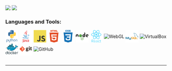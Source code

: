 

<picture>
  <source
    srcset="https://github-readme-stats.vercel.app/api?username=2Pillows&show_icons=true&theme=holi&hide_rank=true"
    media="(prefers-color-scheme: dark)"
  />
  <source
    srcset="https://github-readme-stats.vercel.app/api?username=2Pillows&show_icons=true&theme=default&hide_rank=true"
    media="(prefers-color-scheme: light), (prefers-color-scheme: no-preference)"
  />
  <img src="https://github-readme-stats.vercel.app/api?username=2Pillows&show_icons=true&hide_rank=true" />
</picture>

<picture>
  <source
    srcset="https://github-readme-stats.vercel.app/api/top-langs?username=2Pillows&theme=holi&layout=compact"
    media="(prefers-color-scheme: dark)"
  />
  <source
    srcset="https://github-readme-stats.vercel.app/api/top-langs?username=2Pillows&theme=default&layout=compact"
    media="(prefers-color-scheme: light), (prefers-color-scheme: no-preference)"
  />
  <img src="https://github-readme-stats.vercel.app/api/top-langs?username=2Pillows&layout=compact" />
</picture>

### Languages and Tools:

<img align="center" alt="Python" width="40px" src="https://raw.githubusercontent.com/devicons/devicon/master/icons/python/python-original-wordmark.svg" />
<img align="center" alt="Java" width="40px" src="https://raw.githubusercontent.com/devicons/devicon/master/icons/java/java-original-wordmark.svg" />
<img align="center" alt="JavaScript" width="40px" src="https://raw.githubusercontent.com/devicons/devicon/master/icons/javascript/javascript-original.svg" />
<img align="center" alt="HTML" width="40px" src="https://raw.githubusercontent.com/devicons/devicon/master/icons/html5/html5-plain-wordmark.svg" />
<img align="center" alt="CSS" width="40px" src="https://raw.githubusercontent.com/devicons/devicon/master/icons/css3/css3-plain-wordmark.svg" />
<!--<img align="center" alt="C#" width="40px" src="https://raw.githubusercontent.com/devicons/devicon/master/icons/csharp/csharp-original.svg" /> -->
<!--<img align="center" alt="C++" width="40px" src="https://raw.githubusercontent.com/devicons/devicon/master/icons/cplusplus/cplusplus-original.svg" /> -->
<img align="center" alt="Node.js" width="40px" src="https://raw.githubusercontent.com/devicons/devicon/master/icons/nodejs/nodejs-original-wordmark.svg" />
<img align="center" alt="React" width="40px" src="https://raw.githubusercontent.com/devicons/devicon/master/icons/react/react-original-wordmark.svg" /> 
<img align="center" alt="WebGL" width="40px" src="https://upload.wikimedia.org/wikipedia/commons/2/25/WebGL_Logo.svg">
<!--<img align="center" alt="Puppeteer" width="40px" src="https://raw.githubusercontent.com/devicons/devicon/master/icons/puppeteer/puppeteer-original.svg" /> -->
<!--<img align="center" alt="Android" width="40px" src="https://raw.githubusercontent.com/devicons/devicon/master/icons/android/android-original-wordmark.svg" /> -->
<img align="center" alt="MySQL" width="40px" src="https://raw.githubusercontent.com/devicons/devicon/master/icons/mysql/mysql-original-wordmark.svg" />
<img align="center" alt="VirtualBox" width="40px" src="https://upload.wikimedia.org/wikipedia/commons/d/d5/Virtualbox_logo.png">
<img align="center" alt="Docker" width="40px" src="https://raw.githubusercontent.com/devicons/devicon/master/icons/docker/docker-original-wordmark.svg" />
<img align="center" alt="Git" width="40px" src="https://raw.githubusercontent.com/devicons/devicon/master/icons/git/git-original-wordmark.svg" />
<img align="center" alt="GitHub" width="40px" src="https://user-images.githubusercontent.com/3369400/139447912-e0f43f33-6d9f-45f8-be46-2df5bbc91289.png">

<br />
<br />

---

